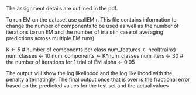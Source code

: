 The assignment details are outlined in the pdf.

To run EM on the dataset use callEM.r. This file contains information to change the number of components to be used as well as the number of iterations to run EM and the number of trials(in case of averaging predictions across multiple EM runs)

K <- 5 # number of components per class
num_features <- ncol(trainx)
num_classes <- 10
num_components <- K*num_classes
num_iters <- 30 # the number of iterations for 1 trial of EM
alpha <- 0.05

The output will show the log likelihood and the log likelihood with the penalty alternatingly. The final output once that is over is the fractional error based on the predicted values for the test set and the actual values	

